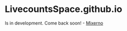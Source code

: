 # LivecountsSpace.github.io

Is in development. Come back soon! - [Mixerno](https://twitter.com/mixernoboi)
